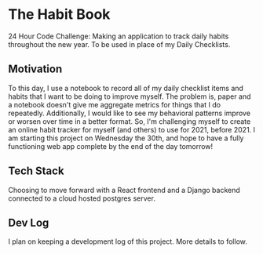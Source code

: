 # The Habit Book
24 Hour Code Challenge: Making an application to track daily habits throughout the new year. To be used in place of my Daily Checklists.

## Motivation
To this day, I use a notebook to record all of my daily checklist items and habits that I want to be doing to improve myself. The problem is, paper and a notebook doesn't give me aggregate metrics for things that I do repeatedly. Additionally, I would like to see my behavioral patterns improve or worsen over time in a better format. So, I'm challenging myself to create an online habit tracker for myself (and others) to use for 2021, before 2021. I am starting this project on Wednesday the 30th, and hope to have a fully functioning web app complete by the end of the day tomorrow!

## Tech Stack
Choosing to move forward with a React frontend and a Django backend connected to a cloud hosted postgres server.

## Dev Log
I plan on keeping a development log of this project. More details to follow.
